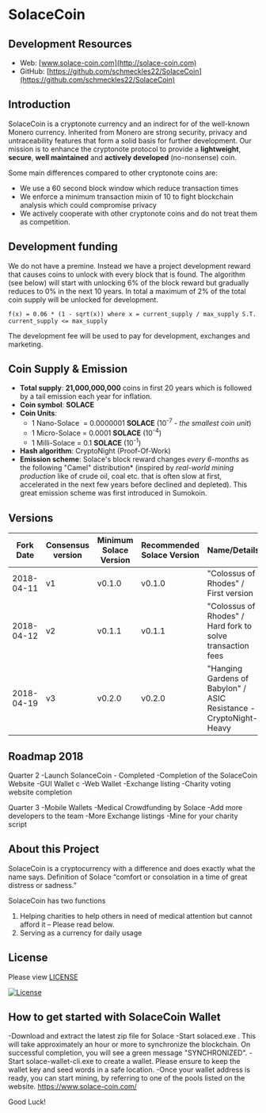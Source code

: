 # SolaceCoin

## Development Resources

- Web: [www.solace-coin.com](http://solace-coin.com)
- GitHub: [https://github.com/schmeckles22/SolaceCoin](https://github.com/schmeckles22/SolaceCoin)

## Introduction

SolaceCoin is a cryptonote currency and an indirect for of the well-known Monero currency. Inherited from Monero are strong security, privacy and untraceability features that form a solid basis for further development. Our mission is to enhance the cryptonote protocol to provide a **lightweight**, **secure**, **well maintained** and **actively developed** (no-nonsense) coin.

Some main differences compared to other cryptonote coins are:

 - We use a 60 second block window which reduce transaction times
 - We enforce a minimum transaction mixin of 10 to fight blockchain analysis which could compromise privacy
 - We actively cooperate with other cryptonote coins and do not treat them as competition.


## Development funding

We do not have a premine. Instead we have a project development reward that causes coins to unlock with every block that is found. The algorithm (see below) will start with unlocking 6% of the block reward but gradually reduces to 0% in the next 10 years.  In total a maximum of 2% of the total coin supply will be unlocked for development.

```
f(x) = 0.06 * (1 - sqrt(x)) where x = current_supply / max_supply S.T. current_supply <= max_supply
```

The development fee will be used to pay for development, exchanges and marketing.

## Coin Supply & Emission

- **Total supply**: **21,000,000,000** coins in first 20 years which is followed by a tail emission each year for inflation.
- **Coin symbol**: **SOLACE**
- **Coin Units**:
  + 1 Nano-Solace &nbsp;= 0.0000001 **SOLACE** (10<sup>-7</sup> - _the smallest coin unit_)
  + 1 Micro-Solace = 0.0001 **SOLACE** (10<sup>-4</sup>)
  + 1 Milli-Solace = 0.1 **SOLACE** (10<sup>-1</sup>)
- **Hash algorithm**: CryptoNight (Proof-Of-Work)
- **Emission scheme**: Solace's block reward changes _every 6-months_ as the following "Camel" distribution* (inspired by _real-world mining production_ like of crude oil, coal etc. that is often slow at first,
accelerated in the next few years before declined and depleted). This great emission scheme was first introduced in Sumokoin.

## Versions

| Fork Date              | Consensus version | Minimum Solace Version | Recommended Solace Version | Name/Details            |  
| ----------------- | ----------------- | ---------------------- | -------------------------- | ------------------ |
| 2018-04-11        | v1        | v0.1.0                 | v0.1.0                    | "Colossus of Rhodes" / First version  |
| 2018-04-12        | v2        | v0.1.1                 | v0.1.1                    | "Colossus of Rhodes" / Hard fork to solve transaction fees |
| 2018-04-19        | v3        | v0.2.0                 | v0.2.0                    | "Hanging Gardens of Babylon" / ASIC Resistance - CryptoNight-Heavy |


## Roadmap 2018
Quarter 2
-Launch SolanceCoin - Completed
-Completion of the SolaceCoin Website
-GUI Wallet c
-Web Wallet
-Exchange listing
-Charity voting website completion

Quarter 3
-Mobile Wallets
-Medical Crowdfunding by Solace
-Add more developers to the team
-More Exchange listings
-Mine for your charity script


## About this Project

SolaceCoin is a cryptocurrency with a difference and does exactly what the name says.
Definition of Solace “comfort or consolation in a time of great distress or sadness.”

SolaceCoin has two functions

1) Helping charities to help others in need of medical attention but cannot afford it – Please read below.
2) Serving as a currency for daily usage


## License

Please view [LICENSE](LICENSE)

[![License](https://img.shields.io/badge/license-BSD3-blue.svg)](https://opensource.org/licenses/BSD-3-Clause)

## How to get started with SolaceCoin Wallet

-Download and extract the latest zip file for Solace
-Start solaced.exe . This will take approximately an hour or more to synchronize the blockchain. On successful completion, you will see a green message "SYNCHRONIZED".
-Start solace-wallet-cli.exe to create a wallet. Please ensure to keep the wallet key and seed words in a safe location.
-Once your wallet address is ready, you can start mining, by referring to one of the pools listed on the website. https://www.solace-coin.com/

Good Luck!

